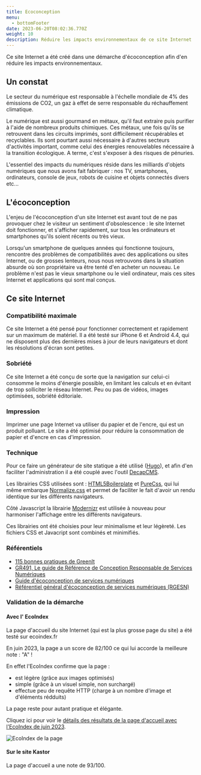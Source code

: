 ```yaml
---
title: Ecoconception
menu:
  - bottomFooter
date: 2023-06-20T08:02:36.770Z
weight: 10
description: Réduire les impacts environnementaux de ce site Internet
---
```

C﻿e site Internet a été créé dans une démarche d'écoconception afin d'en réduire les impacts environnementaux.

## U﻿n constat

L﻿e secteur du numérique est responsable à l'échelle mondiale de 4% des émissions de CO2, un gaz à effet de serre responsable du réchauffement climatique.

L﻿e numérique est aussi gourmand en métaux, qu'il faut extraire puis purifier à l'aide de nombreux produits chimiques. Ces métaux, une fois qu'ils se retrouvent dans les circuits imprimés, sont difficilement récupérables et recyclables. Ils sont pourtant aussi nécessaire à d'autres secteurs d'activités important, comme celui des énergies renouvelables nécessaire à la transition écologique. A terme, c'est s'exposer à des risques de pénuries.

L'essentiel des impacts du numériques réside dans les milliards d'objets numériques que nous avons fait fabriquer : nos TV, smartphones, ordinateurs, console de jeux, robots de cuisine et objets connectés divers etc...

## L﻿'écoconception

L'enjeu de l'écoconception d'un site Internet est avant tout de ne pas provoquer chez le visiteur un sentiment d'obsolescence : le site Internet doit fonctionner, et s'afficher rapidement, sur tous les ordinateurs et smartphones qu'ils soient récents ou très vieux.

Lorsqu'un smartphone de quelques années qui fonctionne toujours, rencontre des problèmes de compatibilités avec des applications ou sites Internet, ou de grosses lenteurs, nous nous retrouvons dans la situation absurde où son propriétaire va être tenté d'en acheter un nouveau. Le problème n'est pas le vieux smartphone ou le vieil ordinateur, mais ces sites Internet et applications qui sont mal conçus.

## Ce site Internet

### Compatibilité maximale

Ce site Internet a été pensé pour fonctionner correctement et rapidement sur un maximum de matériel.
Il a été testé sur iPhone 6 et Android 4.4, qui ne disposent plus des dernières mises à jour de leurs navigateurs et dont les résolutions d'écran sont petites.

### Sobriété

C﻿e site Internet a été conçu de sorte que la navigation sur celui-ci consomme le moins d'énergie possible, en limitant les calculs et en évitant de trop solliciter le réseau Internet.
Peu ou pas de vidéos, images optimisées, sobriété éditoriale.

### Impression

Imprimer une page Internet va utiliser du papier et de l'encre, qui est un produit polluant.
Le site a été optimisé pour réduire la consommation de papier et d'encre en cas d'impression. 

### Technique

P﻿our ce faire un générateur de site statique a été utilisé ([Hugo](https://gohugo.io)), et afin d'en faciliter l'administration il a été couplé avec l'outil [DecapCMS](https://decapcms.org).

Les librairies CSS utilisées sont : [HTML5Boilerplate](https://html5boilerplate.com/) et [PureCss](https://purecss.io/), qui lui même embarque [Normalize.css](http://necolas.github.io/normalize.css/) et permet de faciliter le fait d'avoir un rendu identique sur les différents navigateurs.

Côté Javascript la librairie [Modernizr](https://modernizr.com/) est utilisée à nouveau pour harmoniser l'affichage entre les différents navigateurs.

Ces librairies ont été choisies pour leur minimalisme et leur légèreté. Les fichiers CSS et Javacript sont combinés et minimifiés.

### Référentiels

* [115 bonnes pratiques de GreenIt](https://github.com/cnumr/best-practices)
* [GR491, Le guide de Référence de Conception Responsable de Services Numériques](8https://gr491.isit-europe.org/)
* [Guide d'écoconception de services numériques](https://eco-conception.designersethiques.org/guide/fr/)
* [Référentiel général d'écoconception de services numériques (RGESN)](https://ecoresponsable.numerique.gouv.fr/publications/referentiel-general-ecoconception/)

### Validation de la démarche

#### Avec l' EcoIndex

La page d'accueil du site Internet (qui est la plus grosse page du site) a été testé sur ecoindex.fr

En juin 2023, la page a un score de 82/100 ce qui lui accorde la meilleure note : "A" !

En effet l'EcoIndex confirme que la page :

* est légère (grâce aux images optimisés)
* simple (grâce à un visuel simple, non surchargé)
* effectue peu de requête HTTP (charge à un nombre d'image et d'éléments rédduits)

La page reste pour autant pratique et élégante.

Cliquez ici pour voir le [détails des résultats de la page d'accueil avec l'EcoIndex de juin 2023](https://www.ecoindex.fr/resultat/?id=49dc1979-c3d1-4f7e-993c-39da35ac3407).

![EcoIndex de la page](/img/eco_index.jpg "EcoIndex de la page")

#### Sur le site Kastor

La page d'accueil a une note de 93/100.